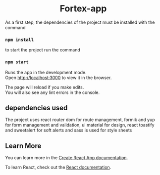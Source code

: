 <h1 align="center"> Fortex-app</h1>


As a first step, the dependencies of the project must be installed with the command

### `npm install`


to start the project run the command

### `npm start`

Runs the app in the development mode.\
Open [http://localhost:3000](http://localhost:3000) to view it in the browser.

The page will reload if you make edits.\
You will also see any lint errors in the console.

<h2> dependencies used</h2>

The project uses react router dom for route management, formik and yup for form management and validation, ui material for design, react toastify and sweetalert for soft alerts and sass is used for style sheets

## Learn More

You can learn more in the [Create React App documentation](https://facebook.github.io/create-react-app/docs/getting-started).

To learn React, check out the [React documentation](https://reactjs.org/).
